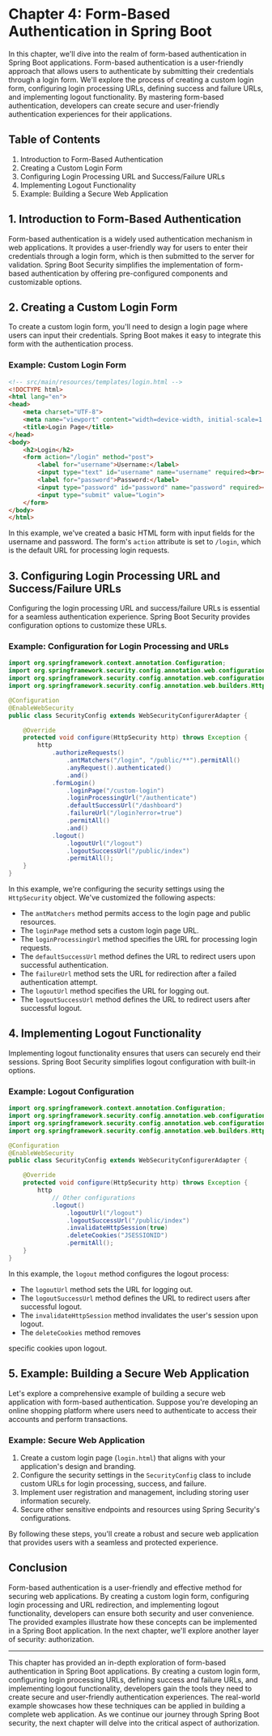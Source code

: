 # Chapter 4: Form-Based Authentication in Spring Boot

In this chapter, we'll dive into the realm of form-based authentication in Spring Boot applications. Form-based authentication is a user-friendly approach that allows users to authenticate by submitting their credentials through a login form. We'll explore the process of creating a custom login form, configuring login processing URLs, defining success and failure URLs, and implementing logout functionality. By mastering form-based authentication, developers can create secure and user-friendly authentication experiences for their applications.

## Table of Contents

1. Introduction to Form-Based Authentication
2. Creating a Custom Login Form
3. Configuring Login Processing URL and Success/Failure URLs
4. Implementing Logout Functionality
5. Example: Building a Secure Web Application

## 1. Introduction to Form-Based Authentication

Form-based authentication is a widely used authentication mechanism in web applications. It provides a user-friendly way for users to enter their credentials through a login form, which is then submitted to the server for validation. Spring Boot Security simplifies the implementation of form-based authentication by offering pre-configured components and customizable options.

## 2. Creating a Custom Login Form

To create a custom login form, you'll need to design a login page where users can input their credentials. Spring Boot makes it easy to integrate this form with the authentication process.

### Example: Custom Login Form

```html
<!-- src/main/resources/templates/login.html -->
<!DOCTYPE html>
<html lang="en">
<head>
    <meta charset="UTF-8">
    <meta name="viewport" content="width=device-width, initial-scale=1.0">
    <title>Login Page</title>
</head>
<body>
    <h2>Login</h2>
    <form action="/login" method="post">
        <label for="username">Username:</label>
        <input type="text" id="username" name="username" required><br><br>
        <label for="password">Password:</label>
        <input type="password" id="password" name="password" required><br><br>
        <input type="submit" value="Login">
    </form>
</body>
</html>
```

In this example, we've created a basic HTML form with input fields for the username and password. The form's `action` attribute is set to `/login`, which is the default URL for processing login requests.

## 3. Configuring Login Processing URL and Success/Failure URLs

Configuring the login processing URL and success/failure URLs is essential for a seamless authentication experience. Spring Boot Security provides configuration options to customize these URLs.

### Example: Configuration for Login Processing and URLs

```java
import org.springframework.context.annotation.Configuration;
import org.springframework.security.config.annotation.web.configuration.EnableWebSecurity;
import org.springframework.security.config.annotation.web.configuration.WebSecurityConfigurerAdapter;
import org.springframework.security.config.annotation.web.builders.HttpSecurity;

@Configuration
@EnableWebSecurity
public class SecurityConfig extends WebSecurityConfigurerAdapter {

    @Override
    protected void configure(HttpSecurity http) throws Exception {
        http
            .authorizeRequests()
                .antMatchers("/login", "/public/**").permitAll()
                .anyRequest().authenticated()
                .and()
            .formLogin()
                .loginPage("/custom-login")
                .loginProcessingUrl("/authenticate")
                .defaultSuccessUrl("/dashboard")
                .failureUrl("/login?error=true")
                .permitAll()
                .and()
            .logout()
                .logoutUrl("/logout")
                .logoutSuccessUrl("/public/index")
                .permitAll();
    }
}
```

In this example, we're configuring the security settings using the `HttpSecurity` object. We've customized the following aspects:
- The `antMatchers` method permits access to the login page and public resources.
- The `loginPage` method sets a custom login page URL.
- The `loginProcessingUrl` method specifies the URL for processing login requests.
- The `defaultSuccessUrl` method defines the URL to redirect users upon successful authentication.
- The `failureUrl` method sets the URL for redirection after a failed authentication attempt.
- The `logoutUrl` method specifies the URL for logging out.
- The `logoutSuccessUrl` method defines the URL to redirect users after successful logout.

## 4. Implementing Logout Functionality

Implementing logout functionality ensures that users can securely end their sessions. Spring Boot Security simplifies logout configuration with built-in options.

### Example: Logout Configuration

```java
import org.springframework.context.annotation.Configuration;
import org.springframework.security.config.annotation.web.configuration.EnableWebSecurity;
import org.springframework.security.config.annotation.web.configuration.WebSecurityConfigurerAdapter;
import org.springframework.security.config.annotation.web.builders.HttpSecurity;

@Configuration
@EnableWebSecurity
public class SecurityConfig extends WebSecurityConfigurerAdapter {

    @Override
    protected void configure(HttpSecurity http) throws Exception {
        http
            // Other configurations
            .logout()
                .logoutUrl("/logout")
                .logoutSuccessUrl("/public/index")
                .invalidateHttpSession(true)
                .deleteCookies("JSESSIONID")
                .permitAll();
    }
}
```

In this example, the `logout` method configures the logout process:
- The `logoutUrl` method sets the URL for logging out.
- The `logoutSuccessUrl` method defines the URL to redirect users after successful logout.
- The `invalidateHttpSession` method invalidates the user's session upon logout.
- The `deleteCookies` method removes

 specific cookies upon logout.

## 5. Example: Building a Secure Web Application

Let's explore a comprehensive example of building a secure web application with form-based authentication. Suppose you're developing an online shopping platform where users need to authenticate to access their accounts and perform transactions.

### Example: Secure Web Application

1. Create a custom login page (`login.html`) that aligns with your application's design and branding.
2. Configure the security settings in the `SecurityConfig` class to include custom URLs for login processing, success, and failure.
3. Implement user registration and management, including storing user information securely.
4. Secure other sensitive endpoints and resources using Spring Security's configurations.

By following these steps, you'll create a robust and secure web application that provides users with a seamless and protected experience.

## Conclusion

Form-based authentication is a user-friendly and effective method for securing web applications. By creating a custom login form, configuring login processing and URL redirection, and implementing logout functionality, developers can ensure both security and user convenience. The provided examples illustrate how these concepts can be implemented in a Spring Boot application. In the next chapter, we'll explore another layer of security: authorization.

---

This chapter has provided an in-depth exploration of form-based authentication in Spring Boot applications. By creating a custom login form, configuring login processing URLs, defining success and failure URLs, and implementing logout functionality, developers gain the tools they need to create secure and user-friendly authentication experiences. The real-world example showcases how these techniques can be applied in building a complete web application. As we continue our journey through Spring Boot security, the next chapter will delve into the critical aspect of authorization.

